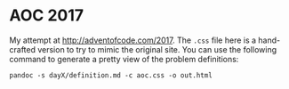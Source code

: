 # AOC 2017

My attempt at http://adventofcode.com/2017. The `.css` file here is a
hand-crafted version to try to mimic the original site. You can use the
following command to generate a pretty view of the problem definitions:

```
pandoc -s dayX/definition.md -c aoc.css -o out.html
```
